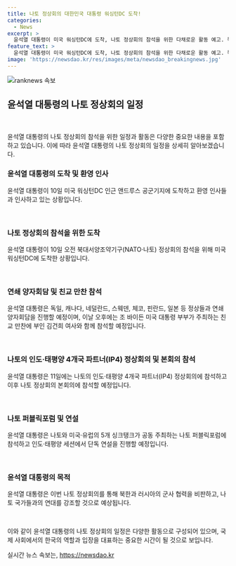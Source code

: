 ```yaml
---
title: 나토 정상회의 대한민국 대통령 워싱턴DC 도착!
categories:
  - News
excerpt: >
  윤석열 대통령이 미국 워싱턴DC에 도착, 나토 정상회의 참석을 위한 다채로운 활동 예고. 독일, 캐나다, 네덜란드, 스웨덴, 체코, 핀란드, 일본 정상과의 양자회담, 조 바이든 대통령 주최 친교 만찬 참석, 인도·태평양 4개국 파트너(IP4) 정상회의 참석 및 연사 등 풍성한 사적 일정 기대. 북한과 러시아의 군사 협력 비판 및 나토 국가들과의 연대 강조할 것으로 보임. (총 151자)
feature_text: >
  윤석열 대통령이 미국 워싱턴DC에 도착, 나토 정상회의 참석을 위한 다채로운 활동 예고. 독일, 캐나다, 네덜란드, 스웨덴, 체코, 핀란드, 일본 정상과의 양자회담, 조 바이든 대통령 주최 친교 만찬 참석, 인도·태평양 4개국 파트너(IP4) 정상회의 참석 및 연사 등 풍성한 사적 일정 기대. 북한과 러시아의 군사 협력 비판 및 나토 국가들과의 연대 강조할 것으로 보임. (총 151자)
image: 'https://newsdao.kr/res/images/meta/newsdao_breakingnews.jpg'
---
```


<p><img src="https://newsdao.kr/res/images/meta/newsdao_breakingnews.jpg" alt="ranknews 속보" /></p>

<h2 data-ke-size="size26">윤석열 대통령의 나토 정상회의 일정</h2>

<p data-ke-size="size16">&nbsp;</p>

<p>윤석열 대통령의 나토 정상회의 참석을 위한 일정과 활동은 다양한 중요한 내용을 포함하고 있습니다. 이에 따라 윤석열 대통령의 나토 정상회의 일정을 상세히 알아보겠습니다.</p>

<h3>윤석열 대통령의 도착 및 환영 인사</h3>

<p data-ke-size="size16">윤석열 대통령이 10일 미국 워싱턴DC 인근 앤드루스 공군기지에 도착하고 환영 인사들과 인사하고 있는 상황입니다.</p>

<p data-ke-size="size16">&nbsp;</p>

<h3>나토 정상회의 참석을 위한 도착</h3>

<p data-ke-size="size16">윤석열 대통령이 10일 오전 북대서양조약기구(NATO·나토) 정상회의 참석을 위해 미국 워싱턴DC에 도착한 상황입니다.</p>

<p data-ke-size="size16">&nbsp;</p>

<h3>연쇄 양자회담 및 친교 만찬 참석</h3>

<p data-ke-size="size16">윤석열 대통령은 독일, 캐나다, 네덜란드, 스웨덴, 체코, 핀란드, 일본 등 정상들과 연쇄 양자회담을 진행할 예정이며, 이날 오후에는 조 바이든 미국 대통령 부부가 주최하는 친교 만찬에 부인 김건희 여사와 함께 참석할 예정입니다.</p>

<p data-ke-size="size16">&nbsp;</p>

<h3>나토의 인도·태평양 4개국 파트너(IP4) 정상회의 및 본회의 참석</h3>

<p data-ke-size="size16">윤석열 대통령은 11일에는 나토의 인도·태평양 4개국 파트너(IP4) 정상회의에 참석하고 이후 나토 정상회의 본회의에 참석할 예정입니다.</p>

<p data-ke-size="size16">&nbsp;</p>

<h3>나토 퍼블릭포럼 및 연설</h3>

<p data-ke-size="size16">윤석열 대통령은 나토와 미국·유럽의 5개 싱크탱크가 공동 주최하는 나토 퍼블릭포럼에 참석하고 인도·태평양 세션에서 단독 연설을 진행할 예정입니다.</p>

<p data-ke-size="size16">&nbsp;</p>

<h3>윤석열 대통령의 목적</h3>

<p data-ke-size="size16">윤석열 대통령은 이번 나토 정상회의를 통해 북한과 러시아의 군사 협력을 비판하고, 나토 국가들과의 연대를 강조할 것으로 예상됩니다.</p>

<p data-ke-size="size16">&nbsp;</p>

<p>이와 같이 윤석열 대통령의 나토 정상회의 일정은 다양한 활동으로 구성되어 있으며, 국제 사회에서의 한국의 역할과 입장을 대표하는 중요한 시간이 될 것으로 보입니다.</p>
실시간 뉴스 속보는, <a href="https://newsdao.kr" rel="dofollow">https://newsdao.kr</a>


